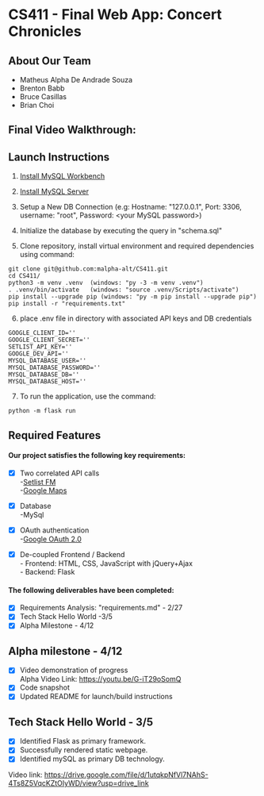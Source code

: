 # CS411 - Final Web App: Concert Chronicles
## About Our Team
* Matheus Alpha De Andrade Souza
* Brenton Babb
* Bruce Casillas
* Brian Choi

## Final Video Walkthrough:

## Launch Instructions

1. [Install MySQL Workbench](https://dev.mysql.com/downloads/workbench/)  

2. [Install MySQL Server](https://dev.mysql.com/downloads/mysql/)   

3. Setup a New DB Connection (e.g: Hostname: "127.0.0.1", Port: 3306, username: "root", Password: \<your MySQL password\>)

4. Initialize the database by executing the query in "schema.sql"

5. Clone repository, install virtual environment and required dependencies using command:
```
git clone git@github.com:malpha-alt/CS411.git
cd CS411/
python3 -m venv .venv  (windows: "py -3 -m venv .venv")
. .venv/bin/activate   (windows: "source .venv/Scripts/activate")
pip install --upgrade pip (windows: "py -m pip install --upgrade pip")
pip install -r "requirements.txt"
```
6. place .env file in directory with associated API keys and DB credentials
```
GOOGLE_CLIENT_ID=''
GOOGLE_CLIENT_SECRET=''
SETLIST_API_KEY=''
GOOGLE_DEV_API=''
MYSQL_DATABASE_USER=''
MYSQL_DATABASE_PASSWORD=''
MYSQL_DATABASE_DB=''
MYSQL_DATABASE_HOST=''
```
7. To run the application, use the command:
```
python -m flask run
```

## Required Features
#### Our project satisfies the following key requirements:
- [x] Two correlated API calls<br>
    -[Setlist FM](https://api.setlist.fm/docs/1.0/index.html) <br>
    -[Google Maps](https://developers.google.com/maps/documentation/javascript)

- [x] Database<br>
      -MySql 
- [x] OAuth authentication<br>
      -[Google OAuth 2.0](https://developers.google.com/identity/protocols/oauth2)
- [x] De-coupled Frontend / Backend<br>
      - Frontend: HTML, CSS, JavaScript with jQuery+Ajax<br>
      - Backend: Flask

#### The following deliverables have been completed:
- [x] Requirements Analysis: "requirements.md" - 2/27
- [x] Tech Stack Hello World -3/5
- [x] Alpha Milestone - 4/12

## Alpha milestone - 4/12
  - [x] Video demonstration of progress<br>
        Alpha Video Link: https://youtu.be/G-iT29oSomQ
  - [x] Code snapshot
  - [x] Updated README for launch/build instructions
  
## Tech Stack Hello World - 3/5
  - [x] Identified Flask as primary framework.
  - [x] Successfully rendered static webpage.   
  - [x] Identified mySQL as primary DB technology.
    
Video link: https://drive.google.com/file/d/1utqkpNfVl7NAhS-4Ts8Z5VqcKZtOIyWD/view?usp=drive_link


